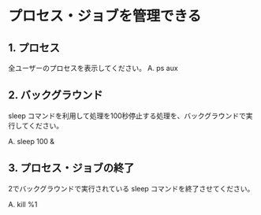 # プロセス・ジョブを管理できる

## 1. プロセス

全ユーザーのプロセスを表示してください。
A. ps aux 

## 2. バックグラウンド

sleep コマンドを利用して処理を100秒停止する処理を、バックグラウンドで実行してください。

A. sleep 100 &

## 3. プロセス・ジョブの終了

2でバックグラウンドで実行されている sleep コマンドを終了させてください。

A. kill %1